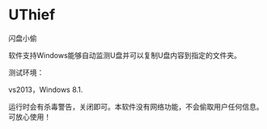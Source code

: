 UThief
======

闪盘小偷


软件支持Windows能够自动监测U盘并可以复制U盘内容到指定的文件夹。


测试环境：

vs2013，Windows 8.1.


运行时会有杀毒警告，关闭即可。本软件没有网络功能，不会偷取用户任何信息。可放心使用！
